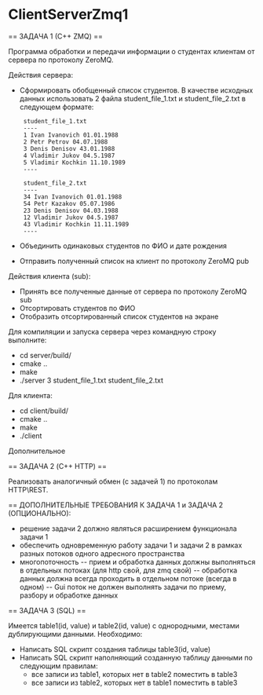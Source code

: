 # ClientServerZmq1

 == ЗАДАЧА 1 (С++ ZMQ) == 

Программа обработки и передачи информации о студентах клиентам от сервера по протоколу ZeroMQ.

Действия сервера:
 - Сформировать обобщенный список студентов. В качестве исходных данных использовать 2 файла student_file_1.txt и student_file_2.txt в следующем формате:

        student_file_1.txt
        ----
        1 Ivan Ivanovich 01.01.1988
        2 Petr Petrov 04.07.1988
        3 Denis Denisov 43.01.1988
        4 Vladimir Jukov 04.5.1987
        5 Vladimir Kochkin 11.10.1989
        ----
    
        student_file_2.txt
        ----
        34 Ivan Ivanovich 01.01.1988
        54 Petr Kazakov 05.07.1986
        23 Denis Denisov 04.03.1988
        12 Vladimir Jukov 04.5.1987
        43 Vladimir Kochkin 11.11.1989
        ----
 - Объединить одинаковых студентов по ФИО и дате рождения
 - Отправить полученный список на клиент по протоколу ZeroMQ pub
 
Действия клиента (sub):
 - Принять все полученные данные от сервера по протоколу ZeroMQ sub
 - Отсортировать студентов по ФИО
 - Отобразить отсортированный список студентов на экране

Для компиляции и запуска сервера через командную строку выполнитe:
 -  cd server/build/
 -  cmake ..
 -  make
 -  ./server 3 student_file_1.txt student_file_2.txt 

Для клиента:
 -  cd client/build/
 -  cmake ..
 -  make
 -  ./client

Дополнительное 

 == ЗАДАЧА 2 (C++ HTTP) ==

Реализовать аналогичный обмен (с задачей 1) по протоколам HTTP\REST.

 == ДОПОЛНИТЕЛЬНЫЕ ТРЕБОВАНИЯ К ЗАДАЧА 1 и ЗАДАЧА 2 (ОПЦИОНАЛЬНО):
 - решение задачи 2 должно являться расширением функционала задачи 1
 - обеспечить одновременную работу задачи 1 и задачи 2 в рамках разных потоков одного адресного пространства
 - многопоточность
  -- прием и обработка данных должны выполняться в отдельных потоках (для http свой, для zmq свой)
  -- обработка данных должна всегда проходить в отдельном потоке (всегда в одном)
  -- Gui поток не должен выполнять задачи по приему, разбору и обработке данных

 == ЗАДАЧА 3 (SQL) ==

Имеется table1(id, value) и table2(id, value) с однородными, местами дублирующими данными. 
Необходимо:
 - Написать SQL скрипт создания таблицы table3(id, value)
 - Написать SQL скрипт наполняющий созданную таблицу данными по следующим правилам:
     - все записи из table1, которых нет в table2 поместить в table3
     - все записи из table2, которых нет в table1 поместить в table3
